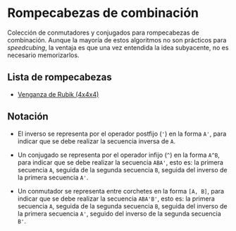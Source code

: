 # Rompecabezas de combinación

Colección de conmutadores y conjugados para rompecabezas de combinación. Aunque la mayoría de estos algoritmos no son prácticos para *speedcubing*, la ventaja es que una vez entendida la idea subyacente, no es necesario memorizarlos.

## Lista de rompecabezas

* [Venganza de Rubik (4x4x4)](4x4x4.md)

## Notación

* El inverso se representa por el operador postfijo (`'`) en la forma `A'`, para indicar que se debe realizar la secuencia inversa de `A`.

* Un conjugado se representa por el operador infijo (`^`) en la forma `A^B`, para indicar que se debe realizar la secuencia `ABA'`, esto es: la primera secuencia `A`, seguida de la segunda secuencia `B`, seguida del inverso de la primera secuencia `A'`.

* Un conmutador se representa entre corchetes en la forma `[A, B]`, para indicar que se debe realizar la secuencia `ABA'B'`, esto es: la primera secuencia `A`, seguida de la segunda secuencia `B`, seguida del inverso de la primera secuencia `A'`, seguido del inverso de la segunda secuencia `B'`.
